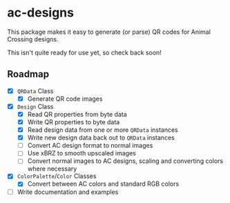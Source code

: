 # ac-designs

This package makes it easy to generate (or parse) QR codes for Animal Crossing designs.

This isn't quite ready for use yet, so check back soon!

## Roadmap

- [X] `QRData` Class
  - [X] Generate QR code images

- [X] `Design` Class
  - [X] Read QR properties from byte data
  - [X] Write QR properties to byte data
  - [X] Read design data from one or more `QRData` instances
  - [X] Write new design data back out to `QRData` instances
  - [ ] Convert AC design format to normal images
  - [ ] Use xBRZ to smooth upscaled images
  - [ ] Convert normal images to AC designs, scaling and converting colors where necessary

- [X] `ColorPalette`/`Color` Classes
  - [X] Convert between AC colors and standard RGB colors

- [ ] Write documentation and examples
